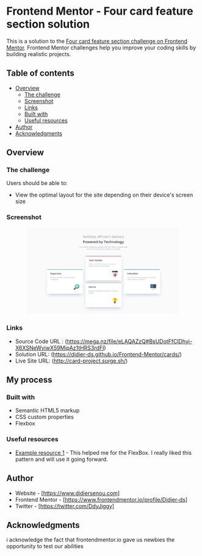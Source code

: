 # Frontend Mentor - Four card feature section solution

This is a solution to the [Four card feature section challenge on Frontend Mentor](https://www.frontendmentor.io/challenges/four-card-feature-section-weK1eFYK). Frontend Mentor challenges help you improve your coding skills by building realistic projects. 

## Table of contents

- [Overview](#overview)
  - [The challenge](#the-challenge)
  - [Screenshot](#screenshot)
  - [Links](#links)
  - [Built with](#built-with)
  - [Useful resources](#useful-resources)
- [Author](#author)
- [Acknowledgments](#acknowledgments)


## Overview

### The challenge

Users should be able to:

- View the optimal layout for the site depending on their device's screen size

### Screenshot

<div align="center">
    <img src="./cards-screenshot.png" width="400px"</img> 
</div>


### Links
- Source Code URL : (https://mega.nz/file/eLAQAZzQ#BsUDotFfClDhyi-X6XSNeWyiwX59MipAz1tHRS3rdFI)
- Solution URL: (https://didier-ds.github.io/Frontend-Mentor/cards/)
- Live Site URL: (http://card-project.surge.sh/)

## My process

### Built with

- Semantic HTML5 markup
- CSS custom properties
- Flexbox


### Useful resources

- [Example resource 1](https://css-tricks.com/snippets/css/a-guide-to-flexbox/) - This helped me for the FlexBox. I really liked this pattern and will use it going forward.


## Author

- Website - [https://www.didiersenou.com]
- Frontend Mentor - [https://www.frontendmentor.io/profile/Didier-ds]
- Twitter - [https://twitter.com/DdyJiggy]


## Acknowledgments

i acknowledge the fact that frontendmentor.io gave us newbies the opportunity to test our abilities
